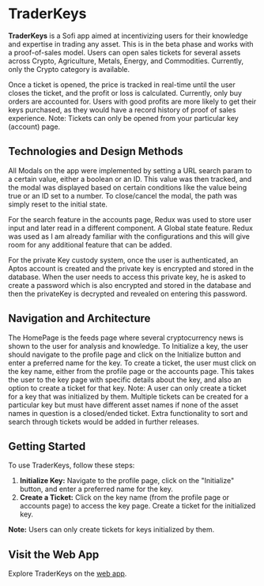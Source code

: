 # TraderKeys

**TraderKeys** is a Sofi app aimed at incentivizing users for their knowledge and expertise in trading any asset. This is in the beta phase and works with a proof-of-sales model. Users can open sales tickets for several assets across Crypto, Agriculture, Metals, Energy, and Commodities. Currently, only the Crypto category is available.

Once a ticket is opened, the price is tracked in real-time until the user closes the ticket, and the profit or loss is calculated. Currently, only buy orders are accounted for. Users with good profits are more likely to get their keys purchased, as they would have a record history of proof of sales experience. Note: Tickets can only be opened from your particular key (account) page.

## Technologies and Design Methods

All Modals on the app were implemented by setting a URL search param to a certain value, either a boolean or an ID. This value was then tracked, and the modal was displayed based on certain conditions like the value being true or an ID set to a number. To close/cancel the modal, the path was simply reset to the initial state.

For the search feature in the accounts page, Redux was used to store user input and later read in a different component. A Global state feature. Redux was used as I am already familiar with the configurations and this will give room for any additional feature that can be added.

For the private Key custody system, once the user is authenticated, an Aptos account is created and the private key is encrypted and stored in the database. When the user needs to access this private key, he is asked to create a password which is also encrypted and stored in the database and then the privateKey is decrypted and revealed on entering this password.

## Navigation and Architecture

The HomePage is the feeds page where several cryptocurrency news is shown to the user for analysis and knowledge. To Initialize a key, the user should navigate to the profile page and click on the Initialize button and enter a preferred name for the key. To create a ticket, the user must click on the key name, either from the profile page or the accounts page. This takes the user to the key page with specific details about the key, and also an option to create a ticket for that key. Note: A user can only create a ticket for a key that was initialized by them. Multiple tickets can be created for a particular key but must have different asset names if none of the asset names in question is a closed/ended ticket. Extra functionality to sort and search through tickets would be added in further releases.

## Getting Started

To use TraderKeys, follow these steps:

1. **Initialize Key:** Navigate to the profile page, click on the "Initialize" button, and enter a preferred name for the key.
2. **Create a Ticket:** Click on the key name (from the profile page or accounts page) to access the key page. Create a ticket for the initialized key.

**Note:** Users can only create tickets for keys initialized by them.

## Visit the Web App

Explore TraderKeys on the [web app](https://trader-keys.vercel.app/).
